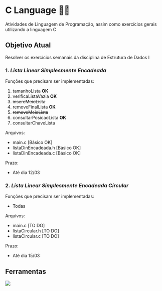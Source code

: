 # C Language 👨‍💻

Atividades de Linguagem de Programação, assim como exercícios gerais utilizando a linguagem C

## Objetivo Atual

Resolver os exercícios semanais da disciplina de Estrutura de Dados I

### 1. *Lista Linear Simplesmente Encadeada*

Funções que precisam ser implementadas:

1. tamanhoLista **OK**
2. verificaListaVazia **OK**
3. ~~insereMeioLista~~
4. removeFinalLista **OK**
5. ~~removeMeioLista~~
6. consultarPosicaoLista **OK**
7. consultarChaveLista

Arquivos:

- main.c [Básico OK]
- listaDinEncadeada.h [Básico OK]
- listaDinEncadeada.c [Básico OK]

Prazo:

- Até dia 12/03

### 2. *Lista Linear Simplesmente Encadeada Circular*

Funções que precisam ser implementadas:

- Todas

Arquivos:

- main.c [TO DO]
- listaCircular.h [TO DO]
- listaCircular.c [TO DO]

Prazo:

- Até dia 15/03

## Ferramentas

![](https://img.shields.io/badge/Code-C_Language-informational?style=flat&logo=C&logoColor=white&color=5e97d0)
